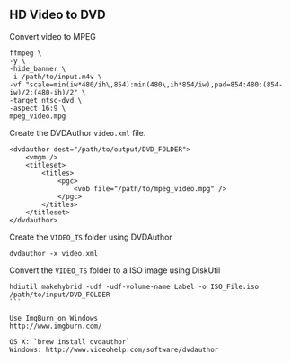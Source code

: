 ## HD Video to DVD

Convert video to MPEG

```
ffmpeg \
-y \
-hide_banner \
-i /path/to/input.m4v \
-vf "scale=min(iw*480/ih\,854):min(480\,ih*854/iw),pad=854:480:(854-iw)/2:(480-ih)/2" \
-target ntsc-dvd \
-aspect 16:9 \
mpeg_video.mpg
```

Create the DVDAuthor `video.xml` file.
```
<dvdauthor dest="/path/to/output/DVD_FOLDER">
	<vmgm />
	<titleset>
		<titles>
			<pgc>
				<vob file="/path/to/mpeg_video.mpg" />
			</pgc>
		</titles>
	</titleset>
</dvdauthor>
```

Create the `VIDEO_TS` folder using DVDAuthor
```
dvdauthor -x video.xml 
```

Convert the `VIDEO_TS` folder to a ISO image using DiskUtil
````
hdiutil makehybrid -udf -udf-volume-name Label -o ISO_File.iso /path/to/input/DVD_FOLDER
```

Use ImgBurn on Windows
http://www.imgburn.com/

OS X: `brew install dvdauthor`
Windows: http://www.videohelp.com/software/dvdauthor
